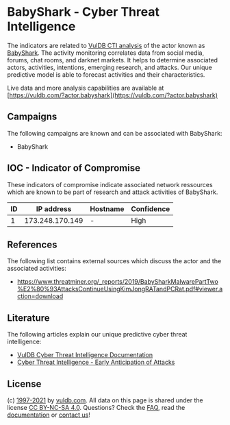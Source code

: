 # BabyShark - Cyber Threat Intelligence

The indicators are related to [VulDB CTI analysis](https://vuldb.com/?doc.cti) of the actor known as [BabyShark](https://vuldb.com/?actor.babyshark). The activity monitoring correlates data from social media, forums, chat rooms, and darknet markets. It helps to determine associated actors, activities, intentions, emerging research, and attacks. Our unique predictive model is able to forecast activities and their characteristics.

Live data and more analysis capabilities are available at [https://vuldb.com/?actor.babyshark](https://vuldb.com/?actor.babyshark)

## Campaigns

The following campaigns are known and can be associated with BabyShark:

* BabyShark

## IOC - Indicator of Compromise

These indicators of compromise indicate associated network ressources which are known to be part of research and attack activities of BabyShark.

ID | IP address | Hostname | Confidence
-- | ---------- | -------- | ----------
1 | 173.248.170.149 | - | High

## References

The following list contains external sources which discuss the actor and the associated activities:

* https://www.threatminer.org/_reports/2019/BabySharkMalwarePartTwo%E2%80%93AttacksContinueUsingKimJongRATandPCRat.pdf#viewer.action=download

## Literature

The following articles explain our unique predictive cyber threat intelligence:

* [VulDB Cyber Threat Intelligence Documentation](https://vuldb.com/?doc.cti)
* [Cyber Threat Intelligence - Early Anticipation of Attacks](https://www.scip.ch/en/?labs.20201022)

## License

(c) [1997-2021](https://vuldb.com/?doc.changelog) by [vuldb.com](https://vuldb.com/?doc.about). All data on this page is shared under the license [CC BY-NC-SA 4.0](https://creativecommons.org/licenses/by-nc-sa/4.0/). Questions? Check the [FAQ](https://vuldb.com/?doc.faq), read the [documentation](https://vuldb.com/?doc) or [contact us](https://vuldb.com/?contact)!
